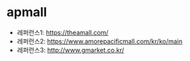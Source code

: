 # apmall

- 레퍼런스1: https://theamall.com/
- 레퍼런스2: https://www.amorepacificmall.com/kr/ko/main
- 레퍼런스3: http://www.gmarket.co.kr/
